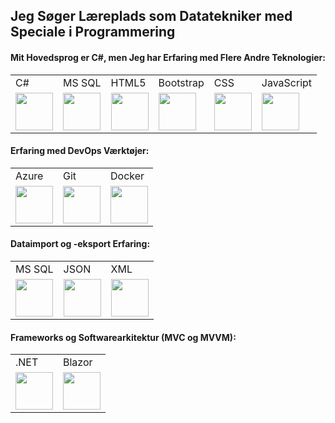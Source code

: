 <h2>Jeg Søger Læreplads som Datatekniker med Speciale i Programmering</h2>

<h4>Mit Hovedsprog er C#, men Jeg har Erfaring med Flere Andre Teknologier:</h4>
<table>
  <tr>
    <td>C#</td>
    <td>MS SQL</td>
    <td>HTML5</td>
    <td>Bootstrap</td>
    <td>CSS</td>
    <td>JavaScript</td>
  </tr>
  <tr>
    <td><img src="https://cdn.jsdelivr.net/gh/devicons/devicon@latest/icons/csharp/csharp-original.svg" width="60px"></td>
    <td><img src="https://cdn.jsdelivr.net/gh/devicons/devicon@latest/icons/microsoftsqlserver/microsoftsqlserver-original.svg" width="60px"></td>
    <td><img src="https://cdn.jsdelivr.net/gh/devicons/devicon@latest/icons/html5/html5-original.svg" width="60px"></td>
    <td><img src="https://cdn.jsdelivr.net/gh/devicons/devicon@latest/icons/bootstrap/bootstrap-original.svg" width="60px"></td>
    <td><img src="https://cdn.jsdelivr.net/gh/devicons/devicon@latest/icons/css3/css3-original.svg" width="60px"></td>
    <td><img src="https://cdn.jsdelivr.net/gh/devicons/devicon@latest/icons/javascript/javascript-original.svg" width="60px"></td>
  </tr>
</table>

<h4>Erfaring med DevOps Værktøjer:</h4>
<table>
  <tr>
    <td>Azure</td>
    <td>Git</td>
    <td>Docker</td>
  </tr>
  <tr>
    <td><img src="https://cdn.jsdelivr.net/gh/devicons/devicon@latest/icons/azure/azure-original.svg" width="60px"></td>
    <td><img src="https://cdn.jsdelivr.net/gh/devicons/devicon@latest/icons/git/git-plain-wordmark.svg" width="60px"></td>
    <td><img src="https://cdn.jsdelivr.net/gh/devicons/devicon@latest/icons/docker/docker-original.svg" width="60px"></td>
  </tr>
</table>

<h4>Dataimport og -eksport Erfaring:</h4>
<table>
  <tr>
    <td>MS SQL</td>
    <td>JSON</td>
    <td>XML</td>
  </tr>
  <tr>
    <td><img src="https://cdn.jsdelivr.net/gh/devicons/devicon@latest/icons/microsoftsqlserver/microsoftsqlserver-original.svg" width="60px"></td>
    <td><img src="https://cdn.jsdelivr.net/gh/devicons/devicon@latest/icons/json/json-original.svg" width="60px"></td>
    <td><img src="https://cdn.jsdelivr.net/gh/devicons/devicon@latest/icons/xml/xml-original.svg" width="60px"></td>
  </tr>
</table>

<h4>Frameworks og Softwarearkitektur (MVC og MVVM):</h4>
<table>
  <tr>
    <td>.NET</td>
    <td>Blazor</td>
  </tr>
  <tr>
    <td><img src="https://cdn.jsdelivr.net/gh/devicons/devicon@latest/icons/dot-net/dot-net-plain-wordmark.svg" width="60px"></td>
    <td><img src="https://cdn.jsdelivr.net/gh/devicons/devicon@latest/icons/blazor/blazor-original.svg" width="60px"></td>
  </tr>
</table>

